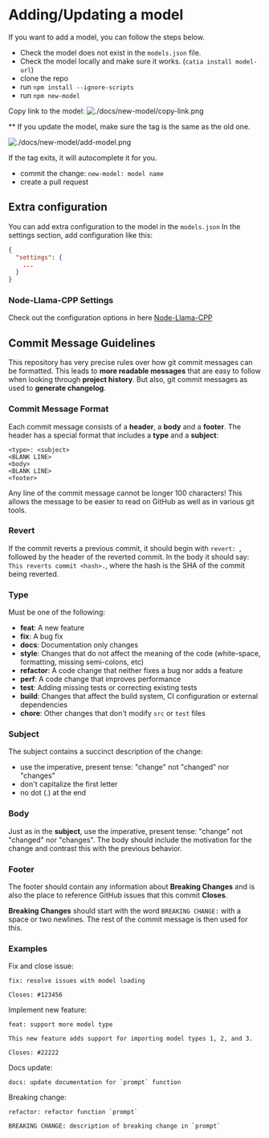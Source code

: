 # Adding/Updating a model

If you want to add a model, you can follow the steps below.

- Check the model does not exist in the `models.json` file.
- Check the model locally and make sure it works. (`catia install model-url`)
- clone the repo
- run `npm install --ignore-scripts`
- run `npm new-model`

Copy link to the model:
![./docs/new-model/copy-link.png](./docs/new-model/copy-link.png)

** If you update the model, make sure the tag is the same as the old one.

![./docs/new-model/add-model.png](./docs/new-model/add-model.png)

If the tag exits, it will autocomplete it for you.

- commit the change: `new-model: model name`
- create a pull request

## Extra configuration

You can add extra configuration to the model in the `models.json`
In the settings section, add configuration like this:

```json
{
  "settings": {
    ...
  }
}
```

### Node-Llama-CPP Settings

Check out the configuration options in
here [Node-Llama-CPP](https://withpigai.github.io/node-llama-cpp/classes/LlamaModel.html#constructor)

## <a name="commit"></a> Commit Message Guidelines

This repository has very precise rules over how git commit messages can be formatted.
This leads to **more readable messages** that are easy to follow when looking through **project history**.
But also, git commit messages as used to **generate changelog**.

### Commit Message Format

Each commit message consists of a **header**, a **body** and a **footer**.
The header has a special format that includes a **type** and a **subject**:

```
<type>: <subject>
<BLANK LINE>
<body>
<BLANK LINE>
<footer>
```

Any line of the commit message cannot be longer 100 characters!
This allows the message to be easier to read on GitHub as well as in various git tools.

### Revert

If the commit reverts a previous commit, it should begin with `revert: `, followed by the header of the reverted commit.
In the body it should say: `This reverts commit <hash>.`, where the hash is the SHA of the commit being reverted.

### Type

Must be one of the following:

* **feat**: A new feature
* **fix**: A bug fix
* **docs**: Documentation only changes
* **style**: Changes that do not affect the meaning of the code (white-space, formatting, missing semi-colons, etc)
* **refactor**: A code change that neither fixes a bug nor adds a feature
* **perf**: A code change that improves performance
* **test**: Adding missing tests or correcting existing tests
* **build**: Changes that affect the build system, CI configuration or external dependencies
* **chore**: Other changes that don't modify `src` or `test` files

### Subject

The subject contains a succinct description of the change:

* use the imperative, present tense: "change" not "changed" nor "changes"
* don't capitalize the first letter
* no dot (.) at the end

### Body

Just as in the **subject**, use the imperative, present tense: "change" not "changed" nor "changes".
The body should include the motivation for the change and contrast this with the previous behavior.

### Footer

The footer should contain any information about **Breaking Changes**
and is also the place to reference GitHub issues that this commit **Closes**.

**Breaking Changes** should start with the word `BREAKING CHANGE:` with a space or two newlines.
The rest of the commit message is then used for this.

### Examples

Fix and close issue:

```
fix: resolve issues with model loading

Closes: #123456
```

Implement new feature:

```
feat: support more model type

This new feature adds support for importing model types 1, 2, and 3.

Closes: #22222
```

Docs update:

```
docs: update documentation for `prompt` function
```

Breaking change:

```
refactor: refactor function `prompt`

BREAKING CHANGE: description of breaking change in `prompt`
```

